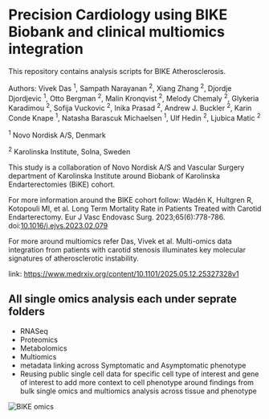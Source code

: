 # Precision Cardiology using BIKE Biobank and clinical multiomics integration
This repository contains analysis scripts for BIKE Atherosclerosis. 

Authors: Vivek Das <sup>1</sup>, Sampath Narayanan <sup>2</sup>, Xiang Zhang <sup>2</sup>, Djordje Djordjevic <sup>1</sup>, Otto Bergman <sup>2</sup>, Malin Kronqvist <sup>2</sup>, Melody Chemaly <sup>2</sup>, Glykeria Karadimou <sup>2</sup>, Sofija Vuckovic <sup>2</sup>, Inika Prasad <sup>2</sup>, Andrew J. Buckler <sup>2</sup>, Karin Conde Knape <sup>1</sup>, Natasha Barascuk Michaelsen <sup>1</sup>, Ulf Hedin <sup>2</sup>, Ljubica Matic <sup>2</sup>


<sup>1</sup> Novo Nordisk A/S, Denmark

<sup>2</sup> Karolinska Institute, Solna, Sweden


This study is a collaboration of Novo Nordisk A/S and Vascular Surgery department of Karolinska Institute around Biobank of Karolinska Endarterectomies (BiKE) cohort. 

For more information around the BIKE cohort follow: Wadén K, Hultgren R, Kotopouli MI, et al. Long Term Mortality Rate in Patients Treated with Carotid Endarterectomy. Eur J Vasc Endovasc Surg. 2023;65(6):778-786. doi:[10.1016/j.ejvs.2023.02.079](https://pubmed.ncbi.nlm.nih.gov/36871924/)

For more around multiomics refer Das, Vivek et al. Multi-omics data integration from patients with carotid stenosis illuminates key molecular signatures of atherosclerotic instability.

link: https://www.medrxiv.org/content/10.1101/2025.05.12.25327328v1

## All single omics analysis each under seprate folders
- RNASeq
- Proteomics
- Metabolomics
- Multiomics
- metadata linking across Symptomatic and Asymptomatic phenotype
- Reusing public single cell data for specific cell type of interest and gene of interest to add more context to cell phenotype around findings from bulk single omics and multiomics analysis across tissue and phenotype

  

![BIKE omics](https://www.medrxiv.org/content/medrxiv/early/2025/05/13/2025.05.12.25327328/F1.large.jpg?width=800&height=600&carousel=1)
